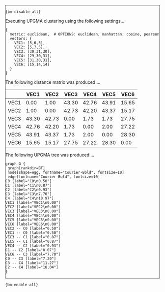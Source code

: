<div style="border:1px solid black;">

`{bm-disable-all}`

Executing UPGMA clustering using the following settings...

```
{
  metric: euclidean,  # OPTIONS: euclidean, manhattan, cosine, pearson
  vectors: {
    VEC1: [5,6,5],
    VEC2: [5,7,5],
    VEC3: [30,31,30],
    VEC4: [29,30,31],
    VEC5: [31,30,31],
    VEC6: [15,14,14]
  }
}

```

The following distance matrix was produced ...

<table>
<thead><tr>
<th></th>
<th>VEC1</th>
<th>VEC2</th>
<th>VEC3</th>
<th>VEC4</th>
<th>VEC5</th>
<th>VEC6</th>
</tr></thead>
<tbody>
<tr>
<td>VEC1</td>
<td>0.00</td>
<td>1.00</td>
<td>43.30</td>
<td>42.76</td>
<td>43.91</td>
<td>15.65</td>
</tr>
<tr>
<td>VEC2</td>
<td>1.00</td>
<td>0.00</td>
<td>42.73</td>
<td>42.20</td>
<td>43.37</td>
<td>15.17</td>
</tr>
<tr>
<td>VEC3</td>
<td>43.30</td>
<td>42.73</td>
<td>0.00</td>
<td>1.73</td>
<td>1.73</td>
<td>27.75</td>
</tr>
<tr>
<td>VEC4</td>
<td>42.76</td>
<td>42.20</td>
<td>1.73</td>
<td>0.00</td>
<td>2.00</td>
<td>27.22</td>
</tr>
<tr>
<td>VEC5</td>
<td>43.91</td>
<td>43.37</td>
<td>1.73</td>
<td>2.00</td>
<td>0.00</td>
<td>28.30</td>
</tr>
<tr>
<td>VEC6</td>
<td>15.65</td>
<td>15.17</td>
<td>27.75</td>
<td>27.22</td>
<td>28.30</td>
<td>0.00</td>
</tr>
</tbody>
</table>

The following UPGMA tree was produced ...

```{dot}
graph G {
 graph[rankdir=BT]
 node[shape=egg, fontname="Courier-Bold", fontsize=10]
 edge[fontname="Courier-Bold", fontsize=10]
C0 [label="C0\n0.50"]
C1 [label="C1\n0.87"]
C2 [label="C2\n0.93"]
C3 [label="C3\n7.70"]
C4 [label="C4\n18.97"]
VEC1 [label="VEC1\n0.00"]
VEC2 [label="VEC2\n0.00"]
VEC3 [label="VEC3\n0.00"]
VEC4 [label="VEC4\n0.00"]
VEC5 [label="VEC5\n0.00"]
VEC6 [label="VEC6\n0.00"]
VEC2 -- C0 [label="0.50"]
VEC1 -- C0 [label="0.50"]
VEC3 -- C1 [label="0.87"]
VEC5 -- C1 [label="0.87"]
VEC4 -- C2 [label="0.93"]
C1 -- C2 [label="0.07"]
VEC6 -- C3 [label="7.70"]
C0 -- C3 [label="7.20"]
C3 -- C4 [label="11.27"]
C2 -- C4 [label="18.04"]
}
```

</div>

`{bm-enable-all}`


